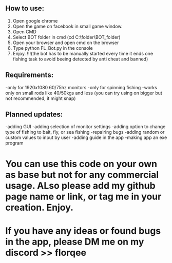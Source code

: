 ## How to use:
1. Open google chrome
2. Open the game on facebook in small game window.
3. Open CMD
4. Select BOT folder in cmd (cd C:\folder\BOT_folder)
5. Open your browser and open cmd on the browser
6. Type python FL_Bot.py in the console
7. Enjoy.
   !!!(the bot has to be manually started every time it ends one fishing task to avoid beeing detected by anti cheat and banned)

## Requirements:
-only for 1920x1080 60/75hz monitors
-only for spinning fishing
-works only on small rods like 40/50kgs and less (you can try using on bigger but not recommended, it might snap)

## Planned updates:
-adding GUI
-adding selection of monitor settings
-adding option to change type of fishing to bait, fly, or sea fishing
-repairing bugs
-adding random or custom values to input by user 
-adding guide in the app
-making app an exe program

# You can use this code on your own as base but not for any commercial usage. ALso please add my github page name or link, or tag me in your creation. Enjoy.
# If you have any ideas or found bugs in the app, please DM me on my discord >> florqee
